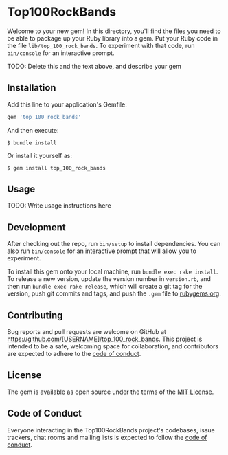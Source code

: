 # Top100RockBands

Welcome to your new gem! In this directory, you'll find the files you need to be able to package up your Ruby library into a gem. Put your Ruby code in the file `lib/top_100_rock_bands`. To experiment with that code, run `bin/console` for an interactive prompt.

TODO: Delete this and the text above, and describe your gem

## Installation

Add this line to your application's Gemfile:

```ruby
gem 'top_100_rock_bands'
```

And then execute:

    $ bundle install

Or install it yourself as:

    $ gem install top_100_rock_bands

## Usage

TODO: Write usage instructions here

## Development

After checking out the repo, run `bin/setup` to install dependencies. You can also run `bin/console` for an interactive prompt that will allow you to experiment.

To install this gem onto your local machine, run `bundle exec rake install`. To release a new version, update the version number in `version.rb`, and then run `bundle exec rake release`, which will create a git tag for the version, push git commits and tags, and push the `.gem` file to [rubygems.org](https://rubygems.org).

## Contributing

Bug reports and pull requests are welcome on GitHub at https://github.com/[USERNAME]/top_100_rock_bands. This project is intended to be a safe, welcoming space for collaboration, and contributors are expected to adhere to the [code of conduct](https://github.com/[USERNAME]/top_100_rock_bands/blob/master/CODE_OF_CONDUCT.md).


## License

The gem is available as open source under the terms of the [MIT License](https://opensource.org/licenses/MIT).

## Code of Conduct

Everyone interacting in the Top100RockBands project's codebases, issue trackers, chat rooms and mailing lists is expected to follow the [code of conduct](https://github.com/[USERNAME]/top_100_rock_bands/blob/master/CODE_OF_CONDUCT.md).

